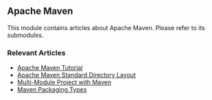 ## Apache Maven

This module contains articles about Apache Maven. Please refer to its submodules.

### Relevant Articles

- [Apache Maven Tutorial](https://www.surya.com/maven)
- [Apache Maven Standard Directory Layout](https://www.surya.com/maven-directory-structure)
- [Multi-Module Project with Maven](https://www.surya.com/maven-multi-module)
- [Maven Packaging Types](https://www.surya.com/maven-packaging-types)
